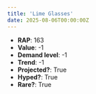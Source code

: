 ```yaml
---
title: 'Lime Glasses'
date: 2025-08-06T00:00:00Z
---
```

- **RAP**: 163
- **Value**: -1
- **Demand level**: -1
- **Trend**: -1
- **Projected?**: True
- **Hyped?**: True
- **Rare?**: True
